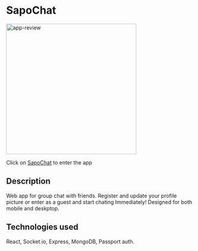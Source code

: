 # SapoChat

<img width="350" src="https://res.cloudinary.com/ddijwyj2m/image/upload/v1628202415/assetes-portfolio/bfcpqncvypgjj94jsvo8.jpg" alt="app-review"/>

Click on [SapoChat](http://sapochat.herokuapp.com) to enter the app

## Description

Web app for group chat with friends.
Register and update your profile picture or enter as a guest and start chating Immediately!
Designed for both mobile and deskptop.

## Technologies used

React, Socket.io, Express, MongoDB, Passport auth.

